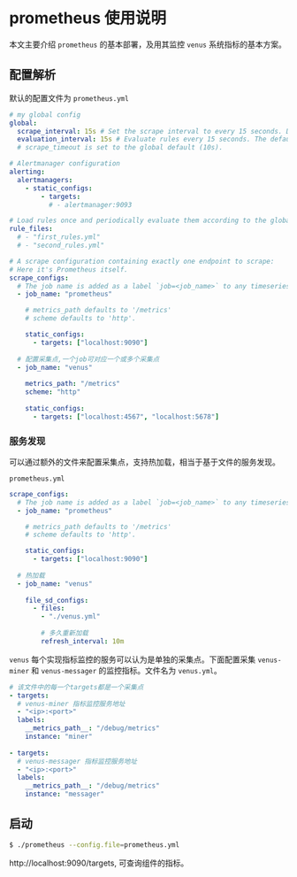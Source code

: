 # prometheus 使用说明

本文主要介绍 `prometheus` 的基本部署，及用其监控 `venus` 系统指标的基本方案。

## 配置解析

默认的配置文件为 `prometheus.yml`
```yaml
# my global config
global:
  scrape_interval: 15s # Set the scrape interval to every 15 seconds. Default is every 1 minute.
  evaluation_interval: 15s # Evaluate rules every 15 seconds. The default is every 1 minute.
  # scrape_timeout is set to the global default (10s).

# Alertmanager configuration
alerting:
  alertmanagers:
    - static_configs:
        - targets:
          # - alertmanager:9093

# Load rules once and periodically evaluate them according to the global 'evaluation_interval'.
rule_files:
  # - "first_rules.yml"
  # - "second_rules.yml"

# A scrape configuration containing exactly one endpoint to scrape:
# Here it's Prometheus itself.
scrape_configs:
  # The job name is added as a label `job=<job_name>` to any timeseries scraped from this config.
  - job_name: "prometheus"

    # metrics_path defaults to '/metrics'
    # scheme defaults to 'http'.

    static_configs:
      - targets: ["localhost:9090"]
 
  # 配置采集点,一个job可对应一个或多个采集点
  - job_name: "venus"
  
    metrics_path: "/metrics"
    scheme: "http"
  
    static_configs:
      - targets: ["localhost:4567", "localhost:5678"]
```

### 服务发现

可以通过额外的文件来配置采集点，支持热加载，相当于基于文件的服务发现。

`prometheus.yml`
```yaml
scrape_configs:
  # The job name is added as a label `job=<job_name>` to any timeseries scraped from this config.
  - job_name: "prometheus"

    # metrics_path defaults to '/metrics'
    # scheme defaults to 'http'.

    static_configs:
      - targets: ["localhost:9090"]
 
  # 热加载
  - job_name: "venus"
   
    file_sd_configs:
      - files: 
        - "./venus.yml"
      
        # 多久重新加载
        refresh_interval: 10m
```

`venus` 每个实现指标监控的服务可以认为是单独的采集点。下面配置采集 `venus-miner` 和 `venus-messager` 的监控指标。文件名为 `venus.yml`。

```yaml
# 该文件中的每一个targets都是一个采集点
- targets:
  # venus-miner 指标监控服务地址
  - "<ip>:<port>" 
  labels:
    __metrics_path__: "/debug/metrics"
    instance: "miner"
  
- targets:
  # venus-messager 指标监控服务地址
  - "<ip>:<port>"
  labels:
    __metrics_path__: "/debug/metrics"  
    instance: "messager"
```

## 启动
```bash
$ ./prometheus --config.file=prometheus.yml
```
http://localhost:9090/targets, 可查询组件的指标。


